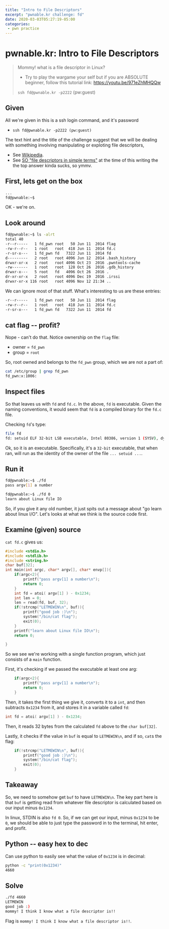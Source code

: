 ```yaml
---
title: "Intro to File Descriptors"
excerpt: "pwnable.kr challenge: fd"
date: 2020-03-03T05:27:19-05:00
categories:
 - pwn practice
---
```


# pwnable.kr: Intro to File Descriptors

> Mommy! what is a file descriptor in Linux?
>
> * Try to play the wargame your self but if you are ABSOLUTE beginner, follow this tutorial link:
> https://youtu.be/971eZhMHQQw
>
> `ssh fd@pwnable.kr -p2222` (pw:guest)

## Given

All we're given in this is a ssh login command, and it's password

* `ssh fd@pwnable.kr -p2222 (pw:guest)`

The text hint and the title of the challenge suggest that we will be dealing with something involving manipulating or exploting file descriptors,
* See [Wikipedia](https://en.wikipedia.org/wiki/File_descriptor).
* See [SO "file descriptors in simple terms"](https://stackoverflow.com/questions/5256599/what-are-file-descriptors-explained-in-simple-terms) at the time of this writing the the top answer kinda sucks, so ymmv.

## First, lets get on the box

```bash
...
fd@pwnable:~$
```

OK - we're on.

## Look around

```bash
fd@pwnable:~$ ls -alrt
total 40
-r--r-----   1 fd_pwn root   50 Jun 11  2014 flag
-rw-r--r--   1 root   root  418 Jun 11  2014 fd.c
-r-sr-x---   1 fd_pwn fd   7322 Jun 11  2014 fd
d---------   2 root   root 4096 Jun 12  2014 .bash_history
drwxr-xr-x   2 root   root 4096 Oct 23  2016 .pwntools-cache
-rw-------   1 root   root  128 Oct 26  2016 .gdb_history
drwxr-x---   5 root   fd   4096 Oct 26  2016 .
dr-xr-xr-x   2 root   root 4096 Dec 19  2016 .irssi
drwxr-xr-x 116 root   root 4096 Nov 12 21:34 ..
```

We can ignore most of that stuff. What's interesting to us are these entries:

```bash
-r--r-----   1 fd_pwn root   50 Jun 11  2014 flag
-rw-r--r--   1 root   root  418 Jun 11  2014 fd.c
-r-sr-x---   1 fd_pwn fd   7322 Jun 11  2014 fd
```

## cat flag -- profit?
Nope - can't do that. Notice ownership on the `flag`  file:

* owner = `fd_pwn`
* group = `root`

So, root owned and belongs to the `fd_pwn` group, which we are not a part of:

```bash
cat /etc/group | grep fd_pwn
fd_pwn:x:1006:
```

## Inspect files

So that leaves us with `fd` and `fd.c`. In the above, `fd` is executable. Given the naming conventions, it would seem that `fd` is a compiled binary for the `fd.c` file.

Checking `fd`'s type:

```bash
file fd
fd: setuid ELF 32-bit LSB executable, Intel 80386, version 1 (SYSV), dynamically linked, interpreter /lib/ld-, for GNU/Linux 2.6.24, BuildID[sha1]=c5ecc1690866b3bb085d59e87aad26a1e386aaeb, not stripped
```

Ok, so it is an executable. Specifically, it's a `32-bit` executable, that when ran, will run as the identity of the owner of the file `... setuid ...`.

## Run it

```bash
fd@pwnable:~$ ./fd
pass argv[1] a number

fd@pwnable:~$ ./fd 0
learn about Linux file IO
```

So, if you give it any old number, it just spits out a message about "go learn about linux I/O". Let's looks at what we think is the source code first.

## Examine (given) source
`cat fd.c` gives us:

```c
#include <stdio.h>
#include <stdlib.h>
#include <string.h>
char buf[32];
int main(int argc, char* argv[], char* envp[]){
	if(argc<2){
		printf("pass argv[1] a number\n");
		return 0;
	}
	int fd = atoi( argv[1] ) - 0x1234;
	int len = 0;
	len = read(fd, buf, 32);
	if(!strcmp("LETMEWIN\n", buf)){
		printf("good job :)\n");
		system("/bin/cat flag");
		exit(0);
	}
	printf("learn about Linux file IO\n");
	return 0;

}
```

So we see we're working with a single function program, which just consists of a `main` function.

First, it's checking if we passed the executable at least one arg:

```c
	if(argc<2){
		printf("pass argv[1] a number\n");
		return 0;
	}
```
Then, it takes the first thing we give it, converts it to a `int`, and then subtracts `0x1234` from it, and stores it in a variable called `fd`:

```c
int fd = atoi( argv[1] ) - 0x1234;
```

Then, it reads 32 bytes from the calculated `fd` above to the `char buf[32]`.

Lastly, it checks if the value in `buf` is equal to `LETMEWIN\n`, and if so, `cat`s the flag:

```c
	if(!strcmp("LETMEWIN\n", buf)){
		printf("good job :)\n");
		system("/bin/cat flag");
		exit(0);
	}
```

## Takeaway

So, we need to somehow get `buf` to have `LETMEWIN\n`. The key part here is that `buf` is getting read from whatever file descriptor is calculated based on our input minus `0x1234`.

In linux, STDIN is also `fd 0`. So, if we can get our input, minus `0x1234` to be `0`, we should be able to just type the password in to the terminal, hit enter, and profit.

## Python -- easy hex to dec

Can use python to easily see what the value of `0x1234` is in decimal:

```bash
python -c "print(0x1234)"
4660
```

## Solve

```bash
./fd 4660
LETMEWIN
good job :)
mommy! I think I know what a file descriptor is!!
```

Flag is `mommy! I think I know what a file descriptor is!!`.
